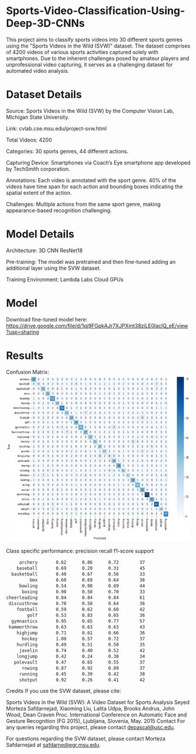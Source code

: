 # Sports-Video-Classification-Using-Deep-3D-CNNs

This project aims to classify sports videos into 30 different sports genres using the "Sports Videos in the Wild (SVW)" dataset. The dataset comprises of 4200 videos of various sports activities captured solely with smartphones. Due to the inherent challenges posed by amateur players and unprofessional video capturing, it serves as a challenging dataset for automated video analysis.

# Dataset Details
Source: Sports Videos in the Wild (SVW) by the Computer Vision Lab, Michigan State University.

Link: cvlab.cse.msu.edu/project-svw.html

Total Videos: 4200

Categories: 30 sports genres, 44 different actions.

Capturing Device: Smartphones via Coach’s Eye smartphone app developed by TechSmith corporation.

Annotations: Each video is annotated with the sport genre. 40% of the videos have time span for each action and bounding boxes indicating the spatial extent of the action.

Challenges: Multiple actions from the same sport genre, making appearance-based recognition challenging.

# Model Details
Architecture: 3D CNN ResNet18

Pre-training: The model was pretrained and then fine-tuned adding an additional layer using the SVW dataset.

Training Environment: Lambda Labs Cloud GPUs

# Model
Download fine-tuned model here: https://drive.google.com/file/d/1qj9FGpkAJr7XJPXmt38ziLE0lacIQ_eE/view?usp=sharing

# Results
Confusion Matrix:
![](https://github.com/Jackdepac/Sports-Video-Classification-Using-Deep-3D-CNNs/blob/main/Confusion_Matrix.png?raw=true)

Class specific performance:
                   precision    recall  f1-score   support
    
         archery       0.62      0.86      0.72        37
        baseball       0.69      0.20      0.31        45
      basketball       0.48      0.67      0.56        33
             bmx       0.60      0.69      0.64        36
         bowling       0.54      0.98      0.69        44
          boxing       0.90      0.58      0.70        33
    cheerleading       0.84      0.84      0.84        61
     discusthrow       0.70      0.58      0.64        36
        football       0.59      0.62      0.60        42
            golf       0.53      0.83      0.65        36
      gymnastics       0.95      0.65      0.77        57
     hammerthrow       0.63      0.63      0.63        43
        highjump       0.71      0.61      0.66        36
          hockey       1.00      0.57      0.72        37
        hurdling       0.49      0.51      0.50        35
         javelin       0.74      0.40      0.52        42
        longjump       0.42      0.24      0.30        34
       polevault       0.47      0.65      0.55        37
          rowing       0.87      0.92      0.89        37
         running       0.45      0.39      0.42        38
         shotput       0.92      0.26      0.41        42


Credits
If you use the SVW dataset, please cite:

Sports Videos in the Wild (SVW): A Video Dataset for Sports Analysis
Seyed Morteza Safdarnejad, Xiaoming Liu, Lalita Udpa, Brooks Andrus, John Wood, Dean Craven
Proc. International Conference on Automatic Face and Gesture Recognition (FG 2015), Ljubljana, Slovenia, May. 2015
Contact
For any queries regarding this project, please contact depascal@usc.edu.

For questions regarding the SVW dataset, please contact Morteza Safdarnejad at safdarne@egr.msu.edu.
